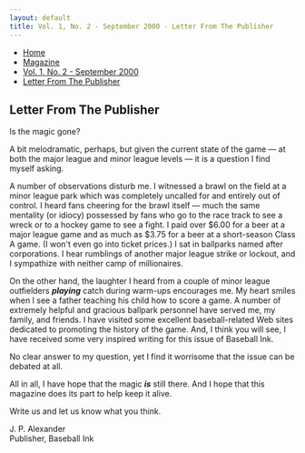 ```yaml
---
layout: default
title: Vol. 1, No. 2 - September 2000 - Letter From The Publisher
---
```

<nav class="breadcrumb" aria-label="breadcrumbs">
  <ul>
    <li><a href="{{ site.url }}{{ site.baseurl }}/index.html">Home</a></li>
    <li><a href="../magazine-home.html">Magazine</a></li>
    <li><a href="bi_vol_1_no_2_home.html">Vol. 1, No. 2 - September 2000</a></li>
    <li class="is-active"><a href="#" aria-current="page">Letter From The Publisher</a></li>
  </ul>
</nav>

<section class="storycontent">
<h1>Letter From The Publisher</h1>

<p>
  Is the magic gone?
</p>

<p>
  A bit melodramatic, perhaps, but given the current state of the game &mdash; at both the major league and minor league levels &mdash; it is a question I find myself asking.
</p>

<p>
  A number of observations disturb me.  I witnessed a brawl on the field at a minor league park which was completely uncalled for and entirely out of control.  I heard fans cheering for the brawl itself &mdash; much the same mentality (or idiocy) possessed by fans who go to the race track to see a wreck or to a hockey game to see a fight.  I paid over $6.00 for a beer at a major league game and as much as $3.75 for a beer at a short-season Class A game.  (I won't even go into ticket prices.)  I sat in ballparks named after corporations.  I hear rumblings of another major league strike or lockout, and I sympathize with neither camp of millionaires.
</p>

<p>
  On the other hand, the laughter I heard from a couple of minor league outfielders <strong><em>playing</em></strong> catch during warm-ups encourages me.  My heart smiles when I see a father teaching his child how to score a game.  A number of extremely helpful and gracious ballpark personnel have served me, my family, and friends.  I have visited some excellent baseball-related Web sites dedicated to promoting the history of the game.  And, I think you will see, I have received some very inspired writing for this issue of Baseball Ink.
</p>

<p>
  No clear answer to my question, yet I find it worrisome that the issue can be debated at all.
</p>

<p>
  All in all, I have hope that the magic <strong><em>is</em></strong> still there.  And I hope that this magazine does its part to help keep it alive.
</p>

<p>
  Write us and let us know what you think.
</p>

<p>
  J. P. Alexander<br />
  Publisher, Baseball Ink
</p>

</section>

